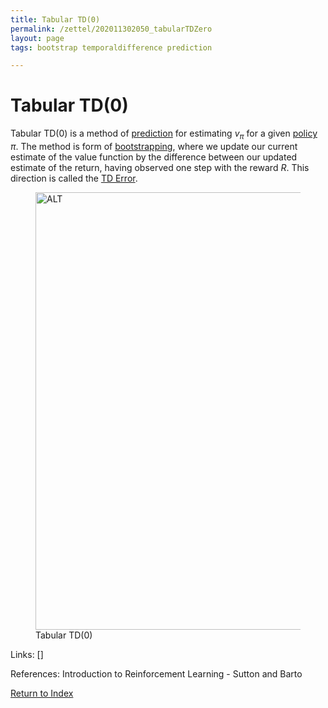 ```yaml
---
title: Tabular TD(0)
permalink: /zettel/202011302050_tabularTDZero
layout: page
tags: bootstrap temporaldifference prediction

---
```

# Tabular TD(0)

Tabular TD(0) is a method of [prediction](TODOs) for estimating $v_{\pi}$ for a given [policy](202011242107_rlPolicy) 
$\pi$. The method is form of [bootstrapping](TODOs), where we update our current estimate of the 
value function by the difference between our updated estimate of the return, having observed 
one step with the reward $R$. This direction is called the [TD Error](202011302057_TDError).

<figure>
  <img src="/zettel/Images/ReinforcementLearning/TabularTDZeroV.png"
     alt="ALT"
     class="centerImage"
     style="width: 700px;" />
  <figcaption> Tabular TD(0) </figcaption>     
</figure>

Links: []

References: Introduction to Reinforcement Learning - Sutton and Barto

[Return to Index](index)